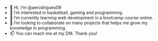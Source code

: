 - 👋 Hi, I’m @aerodrigues09
- 👀 I’m interested in basketball, gaming and programming. 
- 🌱 I’m currently learning web development in a bootcamp course online. 
- 💞️ I’m looking to collaborate on many projects that helps me grow my knowledge in programming. 
- 📫 You can reach me at my DM. Thank you!

<!---
aerodrigues09/aerodrigues09 is a ✨ special ✨ repository because its `README.md` (this file) appears on your GitHub profile.
You can click the Preview link to take a look at your changes.
--->
